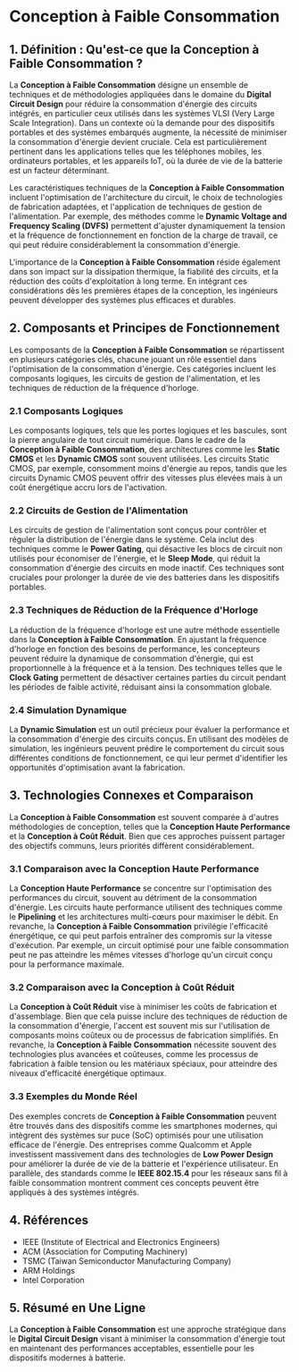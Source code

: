 # Conception à Faible Consommation

## 1. Définition : Qu'est-ce que la **Conception à Faible Consommation** ?
La **Conception à Faible Consommation** désigne un ensemble de techniques et de méthodologies appliquées dans le domaine du **Digital Circuit Design** pour réduire la consommation d'énergie des circuits intégrés, en particulier ceux utilisés dans les systèmes VLSI (Very Large Scale Integration). Dans un contexte où la demande pour des dispositifs portables et des systèmes embarqués augmente, la nécessité de minimiser la consommation d'énergie devient cruciale. Cela est particulièrement pertinent dans les applications telles que les téléphones mobiles, les ordinateurs portables, et les appareils IoT, où la durée de vie de la batterie est un facteur déterminant.

Les caractéristiques techniques de la **Conception à Faible Consommation** incluent l'optimisation de l'architecture du circuit, le choix de technologies de fabrication adaptées, et l'application de techniques de gestion de l'alimentation. Par exemple, des méthodes comme le **Dynamic Voltage and Frequency Scaling (DVFS)** permettent d'ajuster dynamiquement la tension et la fréquence de fonctionnement en fonction de la charge de travail, ce qui peut réduire considérablement la consommation d'énergie.

L'importance de la **Conception à Faible Consommation** réside également dans son impact sur la dissipation thermique, la fiabilité des circuits, et la réduction des coûts d'exploitation à long terme. En intégrant ces considérations dès les premières étapes de la conception, les ingénieurs peuvent développer des systèmes plus efficaces et durables.

## 2. Composants et Principes de Fonctionnement
Les composants de la **Conception à Faible Consommation** se répartissent en plusieurs catégories clés, chacune jouant un rôle essentiel dans l'optimisation de la consommation d'énergie. Ces catégories incluent les composants logiques, les circuits de gestion de l'alimentation, et les techniques de réduction de la fréquence d'horloge.

### 2.1 Composants Logiques
Les composants logiques, tels que les portes logiques et les bascules, sont la pierre angulaire de tout circuit numérique. Dans le cadre de la **Conception à Faible Consommation**, des architectures comme les **Static CMOS** et les **Dynamic CMOS** sont souvent utilisées. Les circuits Static CMOS, par exemple, consomment moins d'énergie au repos, tandis que les circuits Dynamic CMOS peuvent offrir des vitesses plus élevées mais à un coût énergétique accru lors de l'activation.

### 2.2 Circuits de Gestion de l'Alimentation
Les circuits de gestion de l'alimentation sont conçus pour contrôler et réguler la distribution de l'énergie dans le système. Cela inclut des techniques comme le **Power Gating**, qui désactive les blocs de circuit non utilisés pour économiser de l'énergie, et le **Sleep Mode**, qui réduit la consommation d'énergie des circuits en mode inactif. Ces techniques sont cruciales pour prolonger la durée de vie des batteries dans les dispositifs portables.

### 2.3 Techniques de Réduction de la Fréquence d'Horloge
La réduction de la fréquence d'horloge est une autre méthode essentielle dans la **Conception à Faible Consommation**. En ajustant la fréquence d'horloge en fonction des besoins de performance, les concepteurs peuvent réduire la dynamique de consommation d'énergie, qui est proportionnelle à la fréquence et à la tension. Des techniques telles que le **Clock Gating** permettent de désactiver certaines parties du circuit pendant les périodes de faible activité, réduisant ainsi la consommation globale.

### 2.4 Simulation Dynamique
La **Dynamic Simulation** est un outil précieux pour évaluer la performance et la consommation d'énergie des circuits conçus. En utilisant des modèles de simulation, les ingénieurs peuvent prédire le comportement du circuit sous différentes conditions de fonctionnement, ce qui leur permet d'identifier les opportunités d'optimisation avant la fabrication.

## 3. Technologies Connexes et Comparaison
La **Conception à Faible Consommation** est souvent comparée à d'autres méthodologies de conception, telles que la **Conception Haute Performance** et la **Conception à Coût Réduit**. Bien que ces approches puissent partager des objectifs communs, leurs priorités diffèrent considérablement.

### 3.1 Comparaison avec la Conception Haute Performance
La **Conception Haute Performance** se concentre sur l'optimisation des performances du circuit, souvent au détriment de la consommation d'énergie. Les circuits haute performance utilisent des techniques comme le **Pipelining** et les architectures multi-cœurs pour maximiser le débit. En revanche, la **Conception à Faible Consommation** privilégie l'efficacité énergétique, ce qui peut parfois entraîner des compromis sur la vitesse d'exécution. Par exemple, un circuit optimisé pour une faible consommation peut ne pas atteindre les mêmes vitesses d'horloge qu'un circuit conçu pour la performance maximale.

### 3.2 Comparaison avec la Conception à Coût Réduit
La **Conception à Coût Réduit** vise à minimiser les coûts de fabrication et d'assemblage. Bien que cela puisse inclure des techniques de réduction de la consommation d'énergie, l'accent est souvent mis sur l'utilisation de composants moins coûteux ou de processus de fabrication simplifiés. En revanche, la **Conception à Faible Consommation** nécessite souvent des technologies plus avancées et coûteuses, comme les processus de fabrication à faible tension ou les matériaux spéciaux, pour atteindre des niveaux d'efficacité énergétique optimaux.

### 3.3 Exemples du Monde Réel
Des exemples concrets de **Conception à Faible Consommation** peuvent être trouvés dans des dispositifs comme les smartphones modernes, qui intègrent des systèmes sur puce (SoC) optimisés pour une utilisation efficace de l'énergie. Des entreprises comme Qualcomm et Apple investissent massivement dans des technologies de **Low Power Design** pour améliorer la durée de vie de la batterie et l'expérience utilisateur. En parallèle, des standards comme le **IEEE 802.15.4** pour les réseaux sans fil à faible consommation montrent comment ces concepts peuvent être appliqués à des systèmes intégrés.

## 4. Références
- IEEE (Institute of Electrical and Electronics Engineers)
- ACM (Association for Computing Machinery)
- TSMC (Taiwan Semiconductor Manufacturing Company)
- ARM Holdings
- Intel Corporation

## 5. Résumé en Une Ligne
La **Conception à Faible Consommation** est une approche stratégique dans le **Digital Circuit Design** visant à minimiser la consommation d'énergie tout en maintenant des performances acceptables, essentielle pour les dispositifs modernes à batterie.